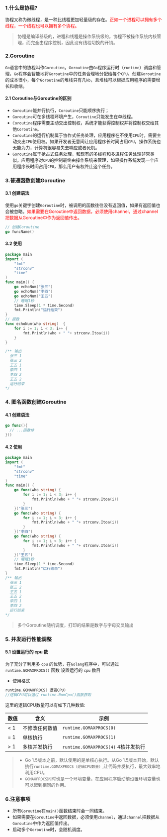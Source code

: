### 1.什么是协程?

协程又称为微线程，是一种比线程更加轻量级的存在。<font color=red>正如一个进程可以拥有多个线程，一个线程也可以拥有多个协程。</font>

> 协程是编译器级的，进程和线程是操作系统级的。协程不被操作系统内核管理，而完全由程序控制，因此没有线程切换的开销。

### 2.Goroutine

`Go`语言中的协程叫作`Goroutine`。`Goroutine`由`Go`程序运行时（`runtime`）调度和管理，`Go`程序会智能地将`Goroutine`中的任务合理地分配给每个`CPU`。创建`Goroutine`的成本很小，每个`Goroutine`的堆栈只有几`kb`，且堆栈可以根据应用程序的需要增长和收缩。

#### 2.1 Coroutine与Goroutine的区别

- `Goroutine`能并行执行，`Coroutine`只能顺序执行；
- `Goroutine`可在多线程环境产生，`Coroutine`只能发生在单线程。
- `Coroutine`程序需要主动交出控制权，系统才能获得控制权并将控制权交给其他`Coroutine`。
- `Coroutine`的运行机制属于协作式任务处理，应用程序在不使用`CPU`时，需要主动交出`CPU`使用权。如果开发者无意间让应用程序长时间占用`CPU`，操作系统也无能为力，计算机很容易失去响应或者死机。
- `Goroutine`属于抢占式任务处理，和现有的多线程和多进程任务处理非常类似。应用程序对`CPU`的控制最终由操作系统来管理，如果操作系统发现一个应用程序长时间占用`CPU`，那么用户有权终止这个任务。

### 3.普通函数创建Goroutine

#### 3.1 创建语法

使用`go`关键字创建`Goroutine`时，被调用的函数往往没有返回值，如果有返回值也会被忽略。<font color=red>如果需要在Goroutine中返回数据，必须使用channel，通过channel把数据从Goroutine中作为返回值传出。</font>

```go
// 创建Goroutine
go funcName()
```

#### 3.2 使用

```go
package main
import (
	"fmt"
	"strconv"
	"time"
)
func main() {
	go echoNum("张三")
	go echoNum("李四")
	go echoNum("王五")
	// 睡眠1秒
	time.Sleep(1 * time.Second)
	fmt.Println("运行结束")
}
// 报数
func echoNum(who string)  {
	for i := 1; i < 3; i++ {
		fmt.Println(who + " "+ strconv.Itoa(i))
	}
}

/** 输出
  张三 1
  张三 2
  王五 1
  李四 1
  李四 2
  王五 2
  运行结束
*/
```

### 4. 匿名函数创建Goroutine
#### 4.1 创建语法
```go
go func(){
  // ...函数体
}()
```

#### 4.2 使用

```go
package main
import (
	"fmt"
	"strconv"
	"time"
)
func main() {
	go func(who string) {
		for i := 1; i < 3; i++ {
			fmt.Println(who + " "+ strconv.Itoa(i))
		}
	}("张三")
	go func(who string) {
		for i := 1; i < 3; i++ {
			fmt.Println(who + " "+ strconv.Itoa(i))
		}
	}("李四")
	go func(who string) {
		for i := 1; i < 3; i++ {
			fmt.Println(who + " "+ strconv.Itoa(i))
		}
	}("王五")
	// 睡眠1秒
	time.Sleep(1 * time.Second)
	fmt.Println("运行结束")
}
/** 输出
  张三 1
  张三 2
  王五 1
  王五 2
  李四 1
  李四 2
  运行结束
*/
```

> 多个Goroutine随机调度，打印的结果是数字与字母交叉输出

### 5. 并发运行性能调整
#### 5.1 设置运行的 cpu 数
为了充分了利用多 `cpu` 的优势，在` Golang `程序中，可以通过`runtime.GOMAXPROCS()` 函数 设置运行的 `cpu` 数目
- 使用格式
```go
runtime.GOMAXPROCS( 逻辑CPU)
//逻辑CPU可以通过 runtime.NumCpu()函数获取
```

这里的逻辑CPU数量可以有如下几种数值:

| 数值 | 含义           | 示例                                |
| ---- | -------------- | ----------------------------------- |
| < 1  | 不修改任何数值 | `runtime.GOMAXPROCS(0)`             |
| = 1  | 单核执行       | `runtime.GOMAXPROCS(1)`             |
| > 1  | 多核并发执行   | `runtime.GOMAXPROCS(4)` 4核并发执行 |

> - Go 1.5版本之前，默认使用的是单核心执行。从Go 1.5版本开始，默认执行`runtime.GOMAXPROCS（逻辑CPU数量）`,让代码并发执行，最大效率地利用CPU。
> - `GOMAXPROCS`同时也是一个环境变量，在应用程序启动前设置环境变量也可以起到相同的作用。

### 6.注意事项

- 所有`Goroutine`在`main()`函数结束时会一同结束。
- 如果需要在`Goroutine`中返回数据，必须使用`channel`，通过`channel`把数据从`Goroutine`中作为返回值传出。
- 启动多个`Goroutine`时，会随机调度。

